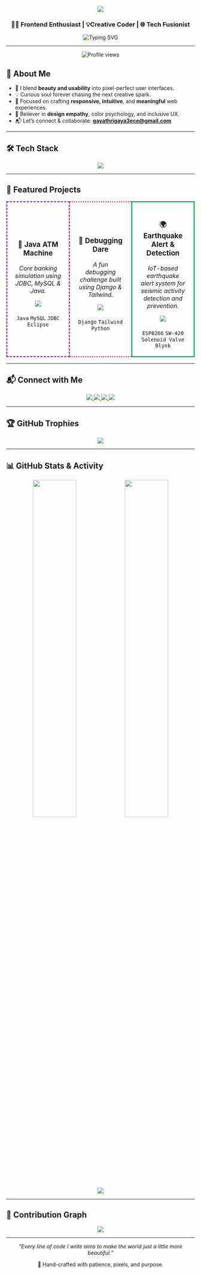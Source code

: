 <p align="center">
  <img src="https://capsule-render.vercel.app/api?type=waving&color=ff69b4&height=140&section=header&text=Welcome+to+Gayathri's+GitHub+💖&fontSize=30&fontColor=fff" />
</p>
<h3 align="center">👩‍💻 Frontend Enthusiast | 💡Creative Coder  | 🌐  Tech Fusionist  </h3>


<div align="center">
  <img src="https://readme-typing-svg.demolab.com/?lines=Web+Developer;Networking+Engineer;;AI+Researcher;IoT+System+Designer;Debugging+Champion;Always+Learning&center=true&width=500&height=30" alt="Typing SVG" />
</div>

---
<p align="center">
  <img src="https://komarev.com/ghpvc/?username=GAYATHRI1006&label=Profile%20views&color=0e75b6&style=flat" alt="Profile views" />
</p>


## 💖 About Me

- 🎀 I blend **beauty and usability** into pixel-perfect user interfaces.  
- 💡 Curious soul forever chasing the next creative spark.  
- 🎯 Focused on crafting **responsive, intuitive**, and **meaningful** web experiences.  
- 🌸 Believer in **design empathy**, color psychology, and inclusive UX.
- 📬 Let’s connect & collaborate: **gayathrigaya3ece@gmail.com**

---

## 🛠️ Tech Stack

<p align="center">
  <img src="https://skillicons.dev/icons?i=java,python,django,react,vite,tailwind,mongodb,mysql,eclipse,anaconda,bootstrap,html,css,js,figma,vscode,github,arduino" />
</p>

---

## 🌟 Featured Projects

<div align="center">

<table>
  <tr>

<td align="center" width="33%" style="border: 3px dashed #8e44ad; border-radius: 12px; padding: 20px;">
  <h3>🏦 Java ATM Machine</h3>
  <p><em>Core banking simulation using JDBC, MySQL & Java.</em></p>
  <a href="https://github.com/GAYATHRI1006/Java_Project" target="_blank">
    <img src="https://img.shields.io/badge/View Repo-blueviolet?style=for-the-badge&logo=java&logoColor=white" />
  </a>
  <br><br>
  <code>Java</code> <code>MySQL</code> <code>JDBC</code> <code>Eclipse</code>
</td>

<td align="center" width="33%" style="border: 3px dotted #e84393; border-radius: 12px; padding: 20px;">
  <h3>🐍 Debugging Dare</h3>
  <p><em>A fun debugging challenge built using Django & Tailwind.</em></p>
  <a href="https://github.com/GAYATHRI1006/Debugging_Dare" target="_blank">
    <img src="https://img.shields.io/badge/View Repo-pink?style=for-the-badge&logo=python&logoColor=white" />
  </a>
  <br><br>
  <code>Django</code> <code>Tailwind</code> <code>Python</code>
</td>


<td align="center" width="33%" style="border: 3px solid #27ae60; border-radius: 12px; padding: 20px;">
  <h3>🌍 Earthquake Alert & Detection</h3>
  <p><em>IoT-based earthquake alert system for seismic activity detection and prevention.</em></p>
  <a href="https://github.com/GAYATHRI1006/Earthquake_Alert_System" target="_blank">
    <img src="https://img.shields.io/badge/View Repo-green?style=for-the-badge&logo=arduino&logoColor=white" />
  </a>
  <br><br>
    <code>ESP8266</code> <code>SW-420</code> <code>Solenoid Valve</code> <code>Blynk</code>
</td>


  </tr>
</table>
</div>

---

## 📬 Connect with Me

<p align="center">
  <a href="https://www.linkedin.com/in/gayathri1006" target="_blank">
    <img src="https://img.shields.io/badge/-LinkedIn-0A66C2?style=for-the-badge&logo=linkedin&logoColor=white" />
  </a>
  <a href="https://leetcode.com/u/GAYATHRI1006/" target="_blank">
    <img src="https://img.shields.io/badge/-LeetCode-FFA116?style=for-the-badge&logo=LeetCode&logoColor=black" />
  </a>
  <a href="http://www.skillrack.com/profile/485348/638b5d1882a0efaf0e5fc49106291e892bf7d2d3" target="_blank">
    <img src="https://img.shields.io/badge/-SkillRack-blueviolet?style=for-the-badge&logo=code&logoColor=white" />
  </a>
  <a href="https://gayathri-dev-folio.vercel.app/" target="_blank">
    <img src="https://img.shields.io/badge/-Portfolio-black?style=for-the-badge&logo=githubpages&logoColor=white" />
  </a>
</p>

---

## 🏆 GitHub Trophies

<p align="center">
  <img src="https://github-profile-trophy.vercel.app/?username=gayathri1006&theme=gruvbox&no-frame=true&row=1&column=6" />
</p>

---

## 📊 GitHub Stats & Activity

<p align="center">
  <img src="https://github-readme-stats.vercel.app/api?username=gayathri1006&show_icons=true&theme=radical&hide_border=true" width="48%" />
  <img src="https://github-readme-stats.vercel.app/api/top-langs/?username=gayathri1006&layout=compact&theme=radical&hide_border=true" width="48%" />
</p>

<p align="center">
  <img src="https://streak-stats.demolab.com/?user=gayathri1006&theme=github-dark-blue&hide_border=true&date_format=j%20M%5B%20Y%5D" />
</p>

---

## 🧠 Contribution Graph

<p align="center">
  <img src="https://github-readme-activity-graph.vercel.app/graph?username=gayathri1006&theme=tokyo-night&area=true&hide_border=true" />
</p>

---

<p align="center"><em>“Every line of code I write aims to make the world just a little more beautiful.”</em></p>
<p align="center">💐 Hand-crafted with patience, pixels, and purpose.</p>
